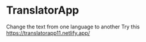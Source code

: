 # TranslatorApp
Change the text from one language to another
Try this https://translatorapp11.netlify.app/

